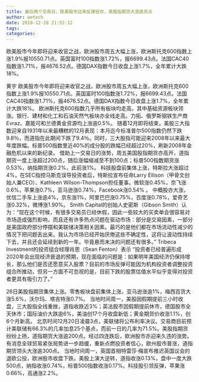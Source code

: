 ```yaml
---
title: 最后两个交易日，欧美股市迎来反弹狂欢，美股指期货大涨逾百点
author: wetech
date: 2018-12-28 21:52:12
tags: 
categories: 
---
```

欧美股市今年即将迎来收官之战，欧洲股市周五大幅上涨，欧洲斯托克600指数上涨1.9%报10550.71点。英国富时100指数涨1.72%，报6699.43点。法国CAC40指数涨1.71%，报4676.52点。德国DAX指数今日收盘上涨1.7%，全年累计大跌18%。
<!-- more -->
黄宇
欧美股市今年即将迎来收官之战，欧洲股市周五大幅上涨，欧洲斯托克600指数上涨1.9%报10550.71点。英国富时100指数涨1.72%，报6699.43点。法国CAC40指数涨1.71%，报4676.52点。德国DAX指数今日收盘上涨1.7%，全年累计大跌18%。
欧洲斯托克600指数几乎所有板块均走高，其中基础资源板块领涨。银行、建材和化工和石油天然气板块亦全线走高。力拓、俄罗斯钢铁生产商Evraz、嘉能可和兰德黄金资源均上涨逾0.5%。
随着12月即将结束，美股三大指数迎来自1931年以来最糟糕的12月表现：本月迄今标准普尔500指数仍然下跌9.8％，而道指在此期间下跌了9.4％。同时，三大股指可能迎来2008年以来最大年度跌幅。标普500指数里近40%的成分股的跌幅已经超过20%，刷新2008年金融危机以来的新纪录。
借助上一交易日的涨势，周五美国股指期货亦高开，道指期货一度上涨超过200点，随后涨幅缩减至不到100点；标普500指数期货涨0.53%，纳指期货涨0.2%，此前涨1%。
科技股盘前集体上涨，特斯拉大涨超过4%，在SEC指控马斯克误导投资者后，特斯拉宣布任命Larry Ellison（甲骨文创始人兼CEO）、Kathleen Wilson-Thompson担任董事。微软涨0.45%，奈飞涨0.6%，苹果涨0.7%，亚马逊涨0.74%，Facebook涨0.54% 。
中概股亦大涨，优信二手车上涨逾4%，京东涨1%，阿里巴巴涨0.75%，百度涨0.78%，爱奇艺涨0.32%，微博涨1.90%。
Smith Capital的创始人史密斯（Gibson Smith）认为：“现在这个时候，有很多交易员已经休假，因此一些较大的买卖单会很容易对市场造成强烈影响，而且还有许多热点问题在驱动市场：部分是交易因素，一部分是美国政府部分停摆和美联储决策相关因素。最巧的是他们都在市场流动性减少的情况下把问题丢出来。我认为市场已经开始厌倦这些不确定性，这将让波动性持续下去，并且还会延续到新的一年。毕竟悬而未决的问题还有很多。”
Tribeca Investment的投资组合经理肖恩（Sean Fenton）表示 “投资者已经普遍形成2020年会出现经济衰退的预期，现在面临的问题是：如果明年美国经济仍保持增长，那么他们是否还愿意买入股票？目前的市场反弹可能因为机构投资者调整投资组合所推动，但另一方面不可忽视的是，目前下跌的股票估值水平似乎变得对投资者更具有吸引力了。”
 
 
26日美股指期货集体上涨。零售板块盘前集体上涨，亚马逊涨逾1%，梅西百货大涨5.6%，沃尔玛、塔吉特涨0.7%。
当地时间周一，美股因假期提前三小时收盘，三大股指全线重挫，道指收跌近3%；英法股市因假期提前休市，德国股市全天休市；国际油价大跌逾6%，美油创17个月收盘新低；黄金期货价收涨1.1%，创6个月新高。
北京时间12月20日凌晨3点，美联储将公布利率决议。交易商目前预计美联储有66.3%的几率加息25个基点，而前一日的几率为71.5%。美股指期货纷纷上扬，道指期货大涨逾200点。经过四连跌后，欧洲股市亦迎来久违的涨势。
有消息全球贸易紧张局势进一步趋缓，重新点燃投资者信心，欧州股市普涨，道指期货领头大涨逾300点。
当地时间周一，英国首相特雷莎·梅宣布推迟英国议会的退欧公投，欧洲股市收盘下跌。美股上演大逆转，道指收涨0.13%，盘中一度大跌500点，纳指收涨0.74%，标普500指数收涨0.17%。科技股引领反弹，苹果涨0.66%，高通涨2.2%。

